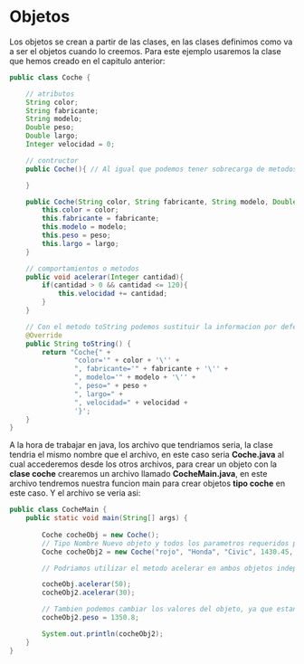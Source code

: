 # Objetos

Los objetos se crean a partir de las clases, en las clases definimos como va a ser el objetos cuando lo creemos. 
Para este ejemplo usaremos la clase que hemos creado en el capitulo anterior:
```java
public class Coche {

    // atributos
    String color;
    String fabricante;
    String modelo;
    Double peso;
    Double largo;
    Integer velocidad = 0;

    // contructor
    public Coche(){ // Al igual que podemos tener sobrecarga de metodos, podemos tambien tener sobrecarga de constructores.

    }

    public Coche(String color, String fabricante, String modelo, Double peso, Double largo){
        this.color = color;
        this.fabricante = fabricante;
        this.modelo = modelo;
        this.peso = peso;
        this.largo = largo;
    }

    // comportamientos o metodos
    public void acelerar(Integer cantidad){
        if(cantidad > 0 && cantidad <= 120){
            this.velocidad += cantidad;
        }
    }

    // Con el metodo toString podemos sustituir la informacion por defecto del objeto y decirle que informacion queremos que nos imprima cuando hagamos print de un objeto instanciado de nuestra clase.
    @Override
    public String toString() {
        return "Coche{" +
                "color='" + color + '\'' +
                ", fabricante='" + fabricante + '\'' +
                ", modelo='" + modelo + '\'' +
                ", peso=" + peso +
                ", largo=" + 
                ", velocidad=" + velocidad +
                '}';
    }
}
```

A la hora de trabajar en java, los archivo que tendriamos seria, la clase tendria el mismo nombre que el archivo, en este caso seria **Coche.java** al cual accederemos desde los otros archivos, para crear un objeto con la **clase coche** crearemos un archivo llamado **CocheMain.java**, en este archivo tendremos nuestra funcion main para crear objetos **tipo coche** en este caso. Y el archivo se veria asi:

```java
public class CocheMain {
    public static void main(String[] args) {
         
        Coche cocheObj = new Coche();
        // Tipo Nombre Nuevo objeto y todos los parametros requeridos por el contructor.
        Coche cocheObj2 = new Coche("rojo", "Honda", "Civic", 1430.45, 5.4);

        // Podriamos utilizar el metodo acelerar en ambos objetos independientemente, ya que son 2 instancias diferentes

        cocheObj.acelerar(50);
        cocheObj2.acelerar(30);

        // Tambien podemos cambiar los valores del objeto, ya que estan declarados como publicos:
        cocheObj2.peso = 1350.8;

        System.out.println(cocheObj2);
    }
}
```